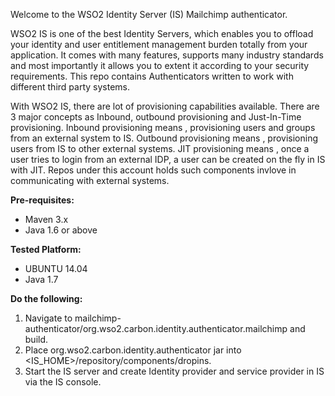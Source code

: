 Welcome to the WSO2 Identity Server (IS) Mailchimp authenticator. 

WSO2 IS is one of the best Identity Servers, which enables you to offload your identity and user entitlement management burden totally from your application. It comes with many features, supports many industry standards and most importantly it allows you to extent it according to your security requirements. This repo contains Authenticators written to work with different third party systems. 

With WSO2 IS, there are lot of provisioning capabilities available. There are 3 major concepts as Inbound, outbound provisioning and Just-In-Time provisioning. Inbound provisioning means , provisioning users and groups from an external system to IS. Outbound provisioning means , provisioning users from IS to other external systems. JIT provisioning means , once a user tries to login from an external IDP, a user can be created on the fly in IS with JIT. Repos under this account holds such components invlove in communicating with external systems.

**Pre-requisites:**
- Maven 3.x
- Java 1.6 or above

**Tested Platform:**
- UBUNTU 14.04
- Java 1.7

**Do the following:**
1. Navigate to mailchimp-authenticator/org.wso2.carbon.identity.authenticator.mailchimp and build.
2. Place org.wso2.carbon.identity.authenticator jar into <IS_HOME>/repository/components/dropins.
3. Start the IS server and create Identity provider and service provider in IS via the IS console.

